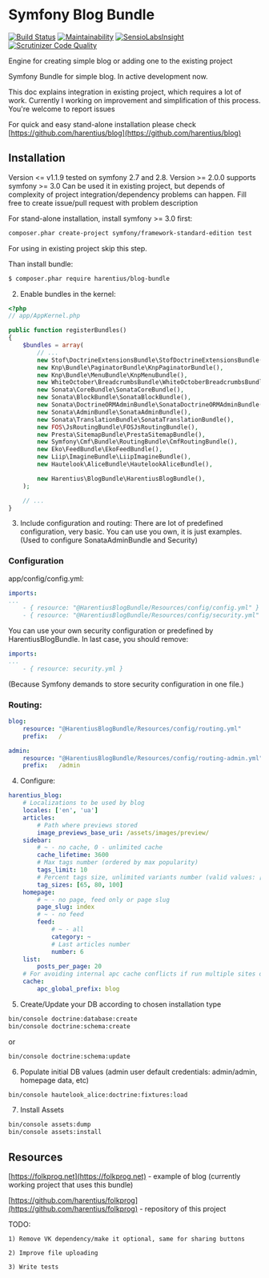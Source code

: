 Symfony Blog Bundle
===================

[![Build Status](https://travis-ci.org/harentius/blog-bundle.svg?branch=master)](https://travis-ci.org/harentius/blog-bundle)
[![Maintainability](https://api.codeclimate.com/v1/badges/8a118f94722e7ac4dc70/maintainability)](https://codeclimate.com/github/harentius/blog-bundle/maintainability)
[![SensioLabsInsight](https://insight.sensiolabs.com/projects/a92cb57e-8b8f-4edc-b12f-06f5e9911d7b/mini.png)](https://insight.sensiolabs.com/projects/a92cb57e-8b8f-4edc-b12f-06f5e9911d7b)
[![Scrutinizer Code Quality](https://scrutinizer-ci.com/g/harentius/blog-bundle/badges/quality-score.png?b=master)](https://scrutinizer-ci.com/g/harentius/blog-bundle/?branch=master)

Engine for creating simple blog or adding one to the existing project


Symfony Bundle for simple blog. In active development now.

This doc explains integration in existing project, which requires a lot of work. Currently I working on improvement and simplification of this process. You're welcome to report issues

For quick and easy stand-alone installation please check [https://github.com/harentius/blog](https://github.com/harentius/blog)


Installation
------------

Version <= v1.1.9 tested on symfony 2.7 and 2.8.
Version >= 2.0.0 supports symfony >= 3.0
Can be used it in existing project, but depends of complexity of project integration/dependency problems can happen.
Fill free to create issue/pull request with problem description

For stand-alone installation, install symfony >= 3.0 first:

```bash
composer.phar create-project symfony/framework-standard-edition test
```

For using in existing project skip this step.

Than install bundle:

```bash
$ composer.phar require harentius/blog-bundle
```


2) Enable bundles in the kernel:

```php
<?php
// app/AppKernel.php

public function registerBundles()
{
    $bundles = array(
        // ...
        new Stof\DoctrineExtensionsBundle\StofDoctrineExtensionsBundle(),
        new Knp\Bundle\PaginatorBundle\KnpPaginatorBundle(),
        new Knp\Bundle\MenuBundle\KnpMenuBundle(),
        new WhiteOctober\BreadcrumbsBundle\WhiteOctoberBreadcrumbsBundle(),
        new Sonata\CoreBundle\SonataCoreBundle(),
        new Sonata\BlockBundle\SonataBlockBundle(),
        new Sonata\DoctrineORMAdminBundle\SonataDoctrineORMAdminBundle(),
        new Sonata\AdminBundle\SonataAdminBundle(),
        new Sonata\TranslationBundle\SonataTranslationBundle(),
        new FOS\JsRoutingBundle\FOSJsRoutingBundle(),
        new Presta\SitemapBundle\PrestaSitemapBundle(),
        new Symfony\Cmf\Bundle\RoutingBundle\CmfRoutingBundle(),
        new Eko\FeedBundle\EkoFeedBundle(),
        new Liip\ImagineBundle\LiipImagineBundle(),
        new Hautelook\AliceBundle\HautelookAliceBundle(),

        new Harentius\BlogBundle\HarentiusBlogBundle(),
    );

    // ...
}
```


3) Include configuration and routing:
There are lot of predefined configuration, very basic. You can use you own, it is just examples.
(Used to configure SonataAdminBundle and Security)

### Configuration

app/config/config.yml:

```yml
imports:
...
    - { resource: "@HarentiusBlogBundle/Resources/config/config.yml" }
    - { resource: "@HarentiusBlogBundle/Resources/config/security.yml" }
```

You can use your own security configuration or predefined by HarentiusBlogBundle. In last case, you should remove:

```yml
imports:
...
    - { resource: security.yml }
```

(Because Symfony demands to store security configuration in one file.)

### Routing:

```yml
blog:
    resource: "@HarentiusBlogBundle/Resources/config/routing.yml"
    prefix:   /

admin:
    resource: "@HarentiusBlogBundle/Resources/config/routing-admin.yml"
    prefix:   /admin
```

4) Configure:

```yml
harentius_blog:
    # Localizations to be used by blog
    locales: ['en', 'ua']
    articles:
        # Path where previews stored
        image_previews_base_uri: /assets/images/preview/
    sidebar:
        # ~ - no cache, 0 - unlimited cache
        cache_lifetime: 3600
        # Max tags number (ordered by max popularity)
        tags_limit: 10
        # Percent tags size, unlimited variants number (valid values: [50, 100], [25, 50, 75, 100], etc)
        tag_sizes: [65, 80, 100]
    homepage:
        # ~ - no page, feed only or page slug
        page_slug: index
        # ~ - no feed
        feed:
            # ~ - all
            category: ~
            # Last articles number
            number: 6
    list:
        posts_per_page: 20
    # For avoiding internal apc cache conflicts if run multiple sites on one server.
    cache:
        apc_global_prefix: blog
```


5) Create/Update your DB according to chosen installation type

```bash
bin/console doctrine:database:create
bin/console doctrine:schema:create
```

or

```bash
bin/console doctrine:schema:update
```


6) Populate initial DB values (admin user default credentials: admin/admin, homepage data, etc)

```bash
bin/console hautelook_alice:doctrine:fixtures:load
```

7) Install Assets

```bash
bin/console assets:dump
bin/console assets:install
```

Resources
---------

[https://folkprog.net](https://folkprog.net) - example of blog (currently working project that uses this bundle)

[https://github.com/harentius/folkprog](https://github.com/harentius/folkprog) - repository of this project


TODO:

    1) Remove VK dependency/make it optional, same for sharing buttons
    
    2) Improve file uploading
    
    3) Write tests
